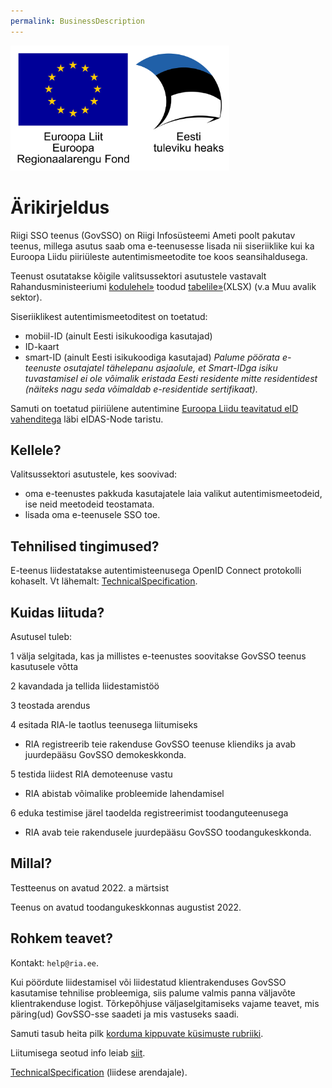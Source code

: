```yaml
---
permalink: BusinessDescription
---
```


<img src='img/el_regionaalarengu_fond_horisontaalne.jpg' width="350" height="200" alt="Euroopa Liit Euroopa Regionaalarengu Fond"/>

# Ärikirjeldus

Riigi SSO teenus (GovSSO) on Riigi Infosüsteemi Ameti poolt pakutav teenus, millega asutus saab oma e-teenusesse lisada nii siseriiklike kui ka Euroopa Liidu piiriüleste autentimismeetodite toe koos seansihaldusega.

Teenust osutatakse kõigile valitsussektori asutustele vastavalt Rahandusministeeriumi [kodulehel»](https://www.fin.ee/riik-ja-omavalitsused-planeeringud/riigihaldus) toodud [tabelile»](https://www.fin.ee/media/6840/download)(XLSX) (v.a Muu avalik sektor).

Siseriiklikest autentimismeetoditest on toetatud:

- mobiil-ID (ainult Eesti isikukoodiga kasutajad)
- ID-kaart
- smart-ID (ainult Eesti isikukoodiga kasutajad) *Palume pöörata e-teenuste osutajatel tähelepanu asjaolule, et Smart-IDga isiku tuvastamisel ei ole võimalik eristada Eesti residente mitte residentidest (näiteks nagu seda võimaldab e-residentide sertifikaat).*

Samuti on toetatud piiriülene autentimine [Euroopa Liidu teavitatud eID vahenditega](https://ec.europa.eu/cefdigital/wiki/display/EIDCOMMUNITY/Overview+of+pre-notified+and+notified+eID+schemes+under+eIDAS) läbi eIDAS-Node taristu.

## Kellele?

Valitsussektori asutustele, kes soovivad:
- oma e-teenustes pakkuda kasutajatele laia valikut autentimismeetodeid, ise neid meetodeid teostamata.
- lisada oma e-teenusele SSO toe.

## Tehnilised tingimused?

E-teenus liidestatakse autentimisteenusega OpenID Connect protokolli kohaselt. Vt lähemalt: [TechnicalSpecification](TechnicalSpecification).

## Kuidas liituda?

Asutusel tuleb:

1 välja selgitada, kas ja millistes e-teenustes soovitakse GovSSO teenus kasutusele võtta<br>

2 kavandada ja tellida liidestamistöö<br>

3 teostada arendus<br>

4 esitada RIA-le taotlus teenusega liitumiseks<br>

- RIA registreerib teie rakenduse GovSSO teenuse kliendiks ja avab juurdepääsu GovSSO demokeskkonda.

5 testida liidest RIA demoteenuse vastu

- RIA abistab võimalike probleemide lahendamisel

6 eduka testimise järel taodelda registreerimist toodanguteenusega

- RIA avab teie rakendusele juurdepääsu GovSSO toodangukeskkonda.

## Millal?

Testteenus on avatud 2022. a märtsist

Teenus on avatud toodangukeskkonnas augustist 2022.

## Rohkem teavet?

Kontakt: `help@ria.ee`.

Kui pöördute liidestamisel või liidestatud klientrakenduses GovSSO kasutamise tehnilise probleemiga, siis palume valmis panna väljavõte klientrakenduse logist. Tõrkepõhjuse väljaselgitamiseks vajame teavet, mis päring(ud) GovSSO-sse saadeti ja mis vastuseks saadi.

Samuti tasub heita pilk [korduma kippuvate küsimuste rubriiki](Faq).

Liitumisega seotud info leiab [siit](Application).

[TechnicalSpecification](TechnicalSpecification) (liidese arendajale).
